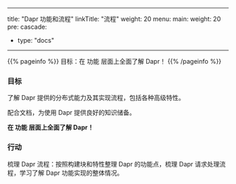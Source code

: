 
---
title: "Dapr 功能和流程"
linkTitle: "流程"
weight: 20
menu:
  main:
    weight: 20
    pre: <i class='fa fa-random'></i>
cascade:
- type: "docs"
---

{{% pageinfo %}}
目标：在 功能 层面上全面了解 Dapr！
{{% /pageinfo %}}



### 目标

了解 Dapr 提供的分布式能力及其实现流程，包括各种高级特性。

配合文档，为使用 Dapr 提供良好的知识储备。

**在 功能 层面上全面了解 Dapr！**

### 行动

梳理 Dapr 流程：按照构建块和特性整理 Dapr 的功能点，梳理 Dapr 请求处理流程，学习了解 Dapr 功能实现的整体情况。